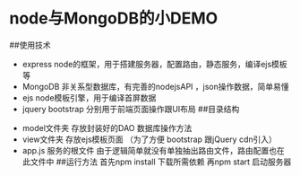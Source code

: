 # node与MongoDB的小DEMO
##使用技术
*   express node的框架，用于搭建服务器，配置路由，静态服务，编译ejs模板等
*   MongoDB 非关系型数据库，有完善的nodejsAPI ，json操作数据，简单易懂
*   ejs node模板引擎，用于编译首屏数据
*   jquery bootstrap 分别用于前端页面操作跟UI布局
##目录结构
-   model文件夹 存放封装好的DAO 数据库操作方法 
-   view文件夹 存放ejs模板页面  （为了方便 bootstrap 跟jQuery cdn引入）
-   app.js 服务的根文件 由于逻辑简单就没有单独抽出路由文件，路由配置也在此文件中
##运行方法
首先npm install 下载所需依赖
再npm start 启动服务器